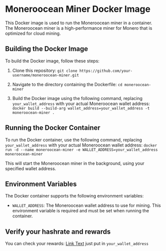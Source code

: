 # Moneroocean Miner Docker Image

This Docker image is used to run the Moneroocean miner in a container. The Moneroocean miner is a high-performance miner for Monero that is optimized for cloud mining.

## Building the Docker Image

To build the Docker image, follow these steps:

1. Clone this repository: ```git clone https://github.com/your-username/moneroocean-miner.git```


2. Navigate to the directory containing the Dockerfile:  ```cd moneroocean-miner```


3. Build the Docker image using the following command, replacing `your_wallet_address` with your actual Moneroocean wallet address: ```docker build --build-arg wallet_address=your_wallet_address -t moneroocean-miner .```


## Running the Docker Container

To run the Docker container, use the following command, replacing `your_wallet_address` with your actual Moneroocean wallet address: ```docker run -d --name moneroocean-miner -e WALLET_ADDRESS=your_wallet_address moneroocean-miner```


This will start the Moneroocean miner in the background, using your specified wallet address.

## Environment Variables

The Docker container supports the following environment variables:

- `WALLET_ADDRESS`: The Moneroocean wallet address to use for mining. This environment variable is required and must be set when running the container.

## Verify your hashrate and rewards

You can check your rewards: [Link Text](https://moneroocean.stream/) just put in `your_wallet_address` 
